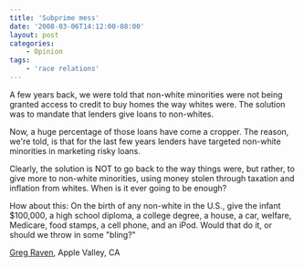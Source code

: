 ```yaml
---
title: 'Subprime mess'
date: '2008-03-06T14:12:00-08:00'
layout: post
categories:
    - Opinion
tags:
    - 'race relations'
---
```


A few years back, we were told that non-white minorities were not being granted access to credit to buy homes the way whites were. The solution was to mandate that lenders give loans to non-whites.  
  
Now, a huge percentage of those loans have come a cropper. The reason, we're told, is that for the last few years lenders have targeted non-white minorities in marketing risky loans.

Clearly, the solution is NOT to go back to the way things were, but rather, to give more to non-white minorities, using money stolen through taxation and inflation from whites. When is it ever going to be enough?

How about this: On the birth of any non-white in the U.S., give the infant $100,000, a high school diploma, a college degree, a house, a car, welfare, Medicare, food stamps, a cell phone, and an iPod. Would that do it, or should we throw in some "bling?"

[Greg Raven](https://www.gregraven.org/), Apple Valley, CA

